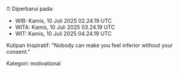 ⏰ Diperbarui pada:
- WIB: Kamis, 10 Juli 2025 02.24.19 UTC
- WITA: Kamis, 10 Juli 2025 03.24.19 UTC
- WIT: Kamis, 10 Juli 2025 04.24.19 UTC

Kutipan Inspiratif:
"Nobody can make you feel inferior without your consent."


Kategori: motivational

